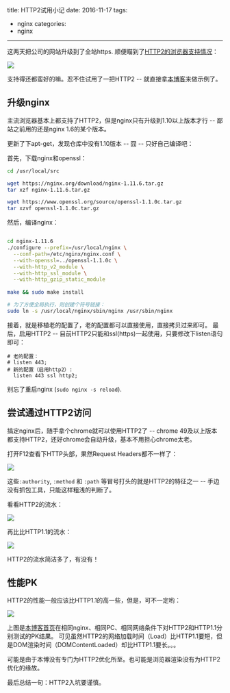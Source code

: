 title: HTTP2试用小记
date: 2016-11-17
tags:
  - nginx
categories: 
  - nginx
---

这两天把公司的网站升级到了全站https. 顺便瞄到了[HTTP2的浏览器支持情况](http://caniuse.com/#search=http2)：

![](http://ww1.sinaimg.cn/large/bf5f3c73gw1f9v3qb02raj20z90epwij.jpg)

支持得还都蛮好的嘛。忍不住试用了一把HTTP2 -- 就直接拿[本博客](https://www.clarencep.com)来做示例了。

<!-- more -->

## 升级nginx

主流浏览器基本上都支持了HTTP2，但是nginx只有升级到1.10以上版本才行 -- 鄙站之前用的还是nginx 1.6的某个版本。

更新了下apt-get，发现仓库中没有1.10版本 -- 囧 -- 只好自己编译吧：

首先，下载nginx和openssl：

```sh
cd /usr/local/src

wget https://nginx.org/download/nginx-1.11.6.tar.gz
tar xzf nginx-1.11.6.tar.gz

wget https://www.openssl.org/source/openssl-1.1.0c.tar.gz
tar xzvf openssl-1.1.0c.tar.gz

```

然后，编译nginx：

```sh

cd nginx-1.11.6
./configure --prefix=/usr/local/nginx \
  --conf-path=/etc/nginx/nginx.conf \
  --with-openssl=../openssl-1.1.0c \
  --with-http_v2_module \
  --with-http_ssl_module \
  --with-http_gzip_static_module
  
make && sudo make install

# 为了方便全局执行，则创建个符号链接：
sudo ln -s /usr/local/nginx/sbin/nginx /usr/sbin/nginx

```

接着，就是移植老的配置了，老的配置都可以直接使用，直接拷贝过来即可。
最后，启用HTTP2 -- 目前HTTP2只能和ssl(https)一起使用，只要修改下listen语句即可：

```
# 老的配置：
# listen 443;
# 新的配置（启用http2）:
  listen 443 ssl http2;
```

别忘了重启nginx (`sudo nginx -s reload`).


## 尝试通过HTTP2访问

搞定nginx后，随手拿个chrome就可以使用HTTP2了 -- chrome 49及以上版本都支持HTTP2，还好chrome会自动升级，基本不用担心chrome太老。

打开F12查看下HTTP头部，果然Request Headers都不一样了：

![](http://ww2.sinaimg.cn/large/bf5f3c73gw1f9v473ftnoj20a40f7myj.jpg)

这些`:authority`, `:method` 和 `:path` 等冒号打头的就是HTTP2的特征之一 -- 手边没有抓包工具，只能这样粗浅的判断了。

看看HTTP2的流水：

![](http://ww1.sinaimg.cn/large/bf5f3c73gw1f9v4aad7zsj216x02faag.jpg)

再比比HTTP1.1的流水：

![](http://ww4.sinaimg.cn/large/bf5f3c73gw1f9v4ajjs6bj216w02i0te.jpg)

HTTP2的流水简洁多了，有没有！

## 性能PK

HTTP2的性能一般应该比HTTP1.1的高一些，但是，可不一定哟：

![](http://ww2.sinaimg.cn/large/bf5f3c73gw1f9v3l9va5nj20mc081acu.jpg)

上图是[本博客首页](https://www.clarencep.com)在相同nginx、相同PC、相同网络条件下对HTTP2和HTTP1.1分别测试的PK结果。 可见虽然HTTP2的网络加载时间（Load）比HTTP1.1要短，但是DOM渲染时间（DOMContentLoaded）却比HTTP1.1要长。。。

可能是由于本博没有专门为HTTP2优化所至。也可能是浏览器渲染没有为HTTP2优化的缘故。

最后总结一句：HTTP2入坑要谨慎。


